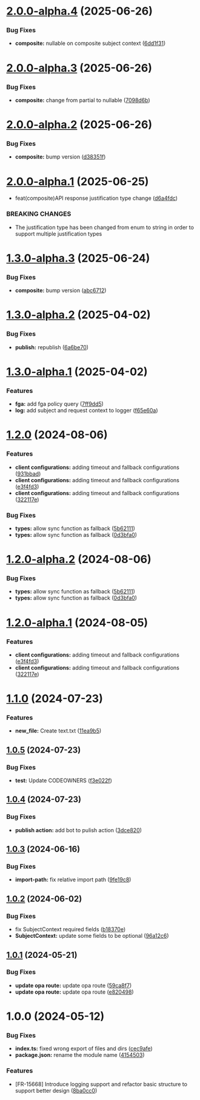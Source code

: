 # [2.0.0-alpha.4](https://github.com/frontegg/entitlements-client/compare/2.0.0-alpha.3...2.0.0-alpha.4) (2025-06-26)


### Bug Fixes

* **composite:** nullable on composite subject context ([6dd1f31](https://github.com/frontegg/entitlements-client/commit/6dd1f317a5b0f8f75afea9dc4f6c4cff31449f4c))

# [2.0.0-alpha.3](https://github.com/frontegg/entitlements-client/compare/2.0.0-alpha.2...2.0.0-alpha.3) (2025-06-26)


### Bug Fixes

* **composite:** change from partial to nullable ([7098d6b](https://github.com/frontegg/entitlements-client/commit/7098d6b5bf1239038f3ddb3082663c6254e47b75))

# [2.0.0-alpha.2](https://github.com/frontegg/entitlements-client/compare/2.0.0-alpha.1...2.0.0-alpha.2) (2025-06-26)


### Bug Fixes

* **composite:** bump version ([d38351f](https://github.com/frontegg/entitlements-client/commit/d38351f5f84dff5e7bcd8d378bdcad46118f8edb))

# [2.0.0-alpha.1](https://github.com/frontegg/entitlements-client/compare/1.3.0-alpha.3...2.0.0-alpha.1) (2025-06-25)


* feat(composite)API response justification type change ([d6a4fdc](https://github.com/frontegg/entitlements-client/commit/d6a4fdcef12d85e3e91d7ea3fe46b78bc76f1b7a))


### BREAKING CHANGES

* The justification type has been changed from enum to string in order to support multiple justification types

# [1.3.0-alpha.3](https://github.com/frontegg/entitlements-client/compare/1.3.0-alpha.2...1.3.0-alpha.3) (2025-06-24)


### Bug Fixes

* **composite:** bump version ([abc6712](https://github.com/frontegg/entitlements-client/commit/abc671264ed2a914b8c0377b102f785001c5f40e))

# [1.3.0-alpha.2](https://github.com/frontegg/entitlements-client/compare/1.3.0-alpha.1...1.3.0-alpha.2) (2025-04-02)


### Bug Fixes

* **publish:** republish ([6a6be70](https://github.com/frontegg/entitlements-client/commit/6a6be704908c2d27482cea00f0ddf889ec47ab25))

# [1.3.0-alpha.1](https://github.com/frontegg/entitlements-client/compare/1.2.0...1.3.0-alpha.1) (2025-04-02)


### Features

* **fga:** add fga policy query ([7ff9dd5](https://github.com/frontegg/entitlements-client/commit/7ff9dd56891a2b727f07d3b69857c01ea9377e14))
* **log:** add subject and request context to logger ([f65e60a](https://github.com/frontegg/entitlements-client/commit/f65e60ad76b90580654e806326ba28fb4b67bf16))

# [1.2.0](https://github.com/frontegg/entitlements-client/compare/1.1.0...1.2.0) (2024-08-06)


### Features

* **client configurations:** adding timeout and fallback configurations ([931bbad](https://github.com/frontegg/entitlements-client/commit/931bbadf2766fd869945b599668823ec682d6a6f))
* **client configurations:** adding timeout and fallback configurations ([e3f4fd3](https://github.com/frontegg/entitlements-client/commit/e3f4fd35e16a3e72481abf0190243de75ceb176c))
* **client configurations:** adding timeout and fallback configurations ([322117e](https://github.com/frontegg/entitlements-client/commit/322117e03df02180d3889cb705737df5c0090442))


### Bug Fixes

* **types:** allow sync function as fallback ([5b62111](https://github.com/frontegg/entitlements-client/commit/5b62111686bd9badab9be193e90557eaae70043e))
* **types:** allow sync function as fallback ([0d3bfa0](https://github.com/frontegg/entitlements-client/commit/0d3bfa0c817d9ddbc96f8a2a358047d0a0eaf206))

# [1.2.0-alpha.2](https://github.com/frontegg/entitlements-client/compare/1.2.0-alpha.1...1.2.0-alpha.2) (2024-08-06)


### Bug Fixes

* **types:** allow sync function as fallback ([5b62111](https://github.com/frontegg/entitlements-client/commit/5b62111686bd9badab9be193e90557eaae70043e))
* **types:** allow sync function as fallback ([0d3bfa0](https://github.com/frontegg/entitlements-client/commit/0d3bfa0c817d9ddbc96f8a2a358047d0a0eaf206))

# [1.2.0-alpha.1](https://github.com/frontegg/entitlements-client/compare/1.1.0...1.2.0-alpha.1) (2024-08-05)


### Features

* **client configurations:** adding timeout and fallback configurations ([e3f4fd3](https://github.com/frontegg/entitlements-client/commit/e3f4fd35e16a3e72481abf0190243de75ceb176c))
* **client configurations:** adding timeout and fallback configurations ([322117e](https://github.com/frontegg/entitlements-client/commit/322117e03df02180d3889cb705737df5c0090442))

# [1.1.0](https://github.com/frontegg/entitlements-client/compare/1.0.5...1.1.0) (2024-07-23)


### Features

* **new_file:** Create text.txt ([11ea9b5](https://github.com/frontegg/entitlements-client/commit/11ea9b5c4f06e1cda33ba527083c9933f599f70c))

## [1.0.5](https://github.com/frontegg/entitlements-client/compare/1.0.4...1.0.5) (2024-07-23)


### Bug Fixes

* **test:** Update CODEOWNERS ([f3e022f](https://github.com/frontegg/entitlements-client/commit/f3e022f02ff1974800db25e911713d2aa8a6f723))

## [1.0.4](https://github.com/frontegg/entitlements-client/compare/1.0.3...1.0.4) (2024-07-23)


### Bug Fixes

* **publish action:** add bot to pulish action ([3dce820](https://github.com/frontegg/entitlements-client/commit/3dce82092cdce520b5972f4e0057d5c40814c446))

## [1.0.3](https://github.com/frontegg/entitlements-client/compare/1.0.2...1.0.3) (2024-06-16)


### Bug Fixes

* **import-path:** fix relative import path ([9fe19c8](https://github.com/frontegg/entitlements-client/commit/9fe19c8c0b1011093dc9bbf3ea7538b79816e94b))

## [1.0.2](https://github.com/frontegg/entitlements-client/compare/1.0.1...1.0.2) (2024-06-02)


### Bug Fixes

* fix SubjectContext required fields ([b18370e](https://github.com/frontegg/entitlements-client/commit/b18370e9fcaa2edf5d68dcaad8c9902c1ecd025c))
* **SubjectContext:** update some fields to be optional ([96a12c6](https://github.com/frontegg/entitlements-client/commit/96a12c6aafd1c701ac2aec98cdf615c87766fc2e))

## [1.0.1](https://github.com/frontegg/entitlements-client/compare/1.0.0...1.0.1) (2024-05-21)


### Bug Fixes

* **update opa route:** update opa route ([59ca8f7](https://github.com/frontegg/entitlements-client/commit/59ca8f79e73de64d1749444f67775fc9edc7efd1))
* **update opa route:** update opa route ([e820498](https://github.com/frontegg/entitlements-client/commit/e8204982312575610d97e763cb1cf8b9309edf91))

# 1.0.0 (2024-05-12)


### Bug Fixes

* **index.ts:** fixed wrong export of files and dirs ([cec9afe](https://github.com/frontegg/entitlements-client/commit/cec9afefc40c66d18d7b282bbd9331411f41a20b))
* **package.json:** rename the module name ([4154503](https://github.com/frontegg/entitlements-client/commit/41545030de9eb716fd343f24e78bf23b1884a92b))


### Features

* [FR-15668] Introduce logging support and refactor basic structure to support better design ([8ba0cc0](https://github.com/frontegg/entitlements-client/commit/8ba0cc09e2cef112ab9360ce8678d0372d56b239))
